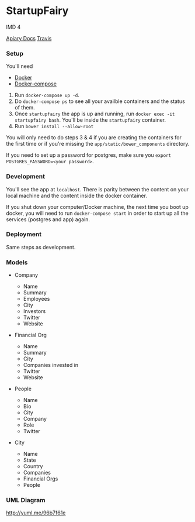 # StartupFairy
IMD 4

[Apiary Docs](http://docs.startupfairy.apiary.io/)
[Travis](https://travis-ci.org/cs373gc-fall-2016/Startup-Fairy)

### Setup 
You'll need
- [Docker](https://docs.docker.com/engine/installation/mac/)
- [Docker-compose](https://docs.docker.com/compose/install/)

1. Run `docker-compose up -d`. 
2. Do `docker-compose ps` to see all your availble containers and the status of them.
3. Once `startupfairy` the app is up and running, run `docker exec -it startupfairy bash`. You'll be inside the `startupfairy` container.
4. Run `bower install --allow-root`

You will only need to do steps 3 & 4 if you are creating the containers for the first time or if you're missing the `app/static/bower_components` directory.

If you need to set up a password for postgres, make sure you `export POSTGRES_PASSWORD=<your password>`.

### Development
You'll see the app at `localhost`. There is parity between the content on your local machine and the content inside the docker container.

If you shut down your computer/Docker machine, the next time you boot up docker, you will need to run `docker-compose start` in order to start up all the services (postgres and app) again.

### Deployment

Same steps as development.

### Models
* Company
  * Name
  * Summary
  * Employees
  * City
  * Investors
  * Twitter
  * Website
  
* Financial Org
  * Name
  * Summary
  * City
  * Companies invested in
  * Twitter
  * Website
 
* People
  * Name
  * Bio
  * City
  * Company
  * Role
  * Twitter
 
* City
  * Name
  * State
  * Country 
  * Companies
  * Financial Orgs
  * People

### UML Diagram

http://yuml.me/96b7f61e
   
  
